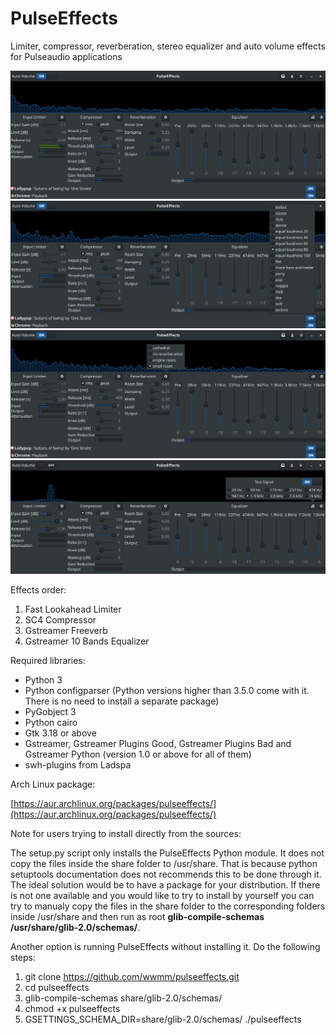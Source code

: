 # PulseEffects

Limiter, compressor, reverberation, stereo equalizer and auto volume effects for Pulseaudio applications

![](images/pulseeffects_main_window.png)
![](images/pulseeffects_eq_menu.png)
![](images/pulseeffects_reverb_menu.png)
![](images/pulseeffects_test_signal_menu.png)

Effects order:

1. Fast Lookahead Limiter
2. SC4 Compressor
3. Gstreamer Freeverb
4. Gstreamer 10 Bands Equalizer

Required libraries:

- Python 3
- Python configparser (Python versions higher than 3.5.0 come with it. There is no need to install a separate package)
- PyGobject 3
- Python cairo
- Gtk 3.18 or above
- Gstreamer, Gstreamer Plugins Good, Gstreamer Plugins Bad and Gstreamer Python
 (version 1.0 or above for all of them)
- swh-plugins from Ladspa

Arch Linux package:

[https://aur.archlinux.org/packages/pulseeffects/](https://aur.archlinux.org/packages/pulseeffects/)

Note for users trying to install directly from the sources:

The setup.py script only installs the PulseEffects Python module. It does not copy the files inside the share folder to /usr/share. That is because
python setuptools documentation does not recommends this to be done
through it. The ideal solution would be to have a package for your
distribution. If there is not one available and you would like to try to
install by yourself you can try to manualy copy the files in the share folder to the corresponding folders inside /usr/share and then run as root **glib-compile-schemas /usr/share/glib-2.0/schemas/**.

Another option is running PulseEffects without installing it. Do the following steps:

1. git clone https://github.com/wwmm/pulseeffects.git
2. cd pulseeffects
3. glib-compile-schemas share/glib-2.0/schemas/
4. chmod +x pulseeffects
5. GSETTINGS_SCHEMA_DIR=share/glib-2.0/schemas/ ./pulseeffects
